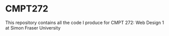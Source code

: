 # CMPT272

This repository contains all the code I produce for CMPT 272:  Web Design 1 at Simon Fraser University
